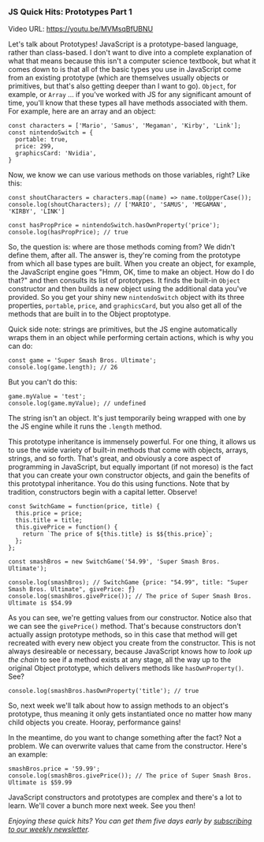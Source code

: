 ### JS Quick Hits: Prototypes Part 1

Video URL: https://youtu.be/MVMsqBfUBNU

Let's talk about Prototypes! JavaScript is a prototype-based language, rather than class-based. I don't want to dive into a complete explanation of what that means because this isn't a computer science textbook, but what it comes down to is that all of the basic types you use in JavaScript come from an existing prototype (which are themselves usually objects or primitives, but that's also getting deeper than I want to go). `Object`, for example, or `Array` &hellip; if you've worked with JS for any significant amount of time, you'll know that these types all have methods associated with them. For example, here are an array and an object:

```
const characters = ['Mario', 'Samus', 'Megaman', 'Kirby', 'Link'];
const nintendoSwitch = {
  portable: true,
  price: 299,
  graphicsCard: 'Nvidia',
}
```

Now, we know we can use various methods on those variables, right? Like this:

```
const shoutCharacters = characters.map((name) => name.toUpperCase());
console.log(shoutCharacters); // ['MARIO', 'SAMUS', 'MEGAMAN', 'KIRBY', 'LINK']

const hasPropPrice = nintendoSwitch.hasOwnProperty('price');
console.log(hasPropPrice); // true
```

So, the question is: where are those methods coming from? We didn't define them, after all. The answer is, they're coming from the prototype from which all base types are built. When you create an object, for example, the JavaScript engine goes "Hmm, OK, time to make an object. How do I do that?" and then consults its list of prototypes. It finds the built-in `Object` constructor and then builds a new object using the additional data you've provided. So you get your shiny new `nintendoSwitch` object with its three properties, `portable`, `price`, and `graphicsCard`, but you also get all of the methods that are built in to the Object proptotype.

Quick side note: strings are primitives, but the JS engine automatically wraps them in an object while performing certain actions, which is why you can do:

```
const game = 'Super Smash Bros. Ultimate';
console.log(game.length); // 26
```

But you can't do this:

```
game.myValue = 'test';
console.log(game.myValue); // undefined
```

The string isn't an object. It's just temporarily being wrapped with one by the JS engine while it runs the `.length` method.

This prototype inheritance is immensely powerful. For one thing, it allows us to use the wide variety of built-in methods that come with objects, arrays, strings, and so forth. That's great, and obviously a core aspect of programming in JavaScript, but equally important (if not moreso) is the fact that you can create your own constructor objects, and gain the benefits of this prototypal inheritance. You do this using functions. Note that by tradition, constructors begin with a capital letter. Observe!

```
const SwitchGame = function(price, title) {
  this.price = price;
  this.title = title;
  this.givePrice = function() {
    return `The price of ${this.title} is $${this.price}`;
  };
};

const smashBros = new SwitchGame('54.99', 'Super Smash Bros. Ultimate');

console.log(smashBros); // SwitchGame {price: "54.99", title: "Super Smash Bros. Ultimate", givePrice: ƒ}
console.log(smashBros.givePrice()); // The price of Super Smash Bros. Ultimate is $54.99
```

As you can see, we're getting values from our constructor. Notice also that we can see the `givePrice()` method. That's because constructors don't actually assign prototype methods, so in this case that method will get recreated with every new object you create from the constructor. This is not always desireable or necessary, because JavaScript knows how to *look up the chain* to see if a method exists at any stage, all the way up to the original Object prototype, which delivers methods like `hasOwnProperty()`. See?

```
console.log(smashBros.hasOwnProperty('title'); // true
```

So, next week we'll talk about how to assign methods to an object's prototype, thus meaning it only gets instantiated once no matter how many child objects you create. Hooray, performance gains!

In the meantime, do you want to change something after the fact? Not a problem. We can overwrite values that came from the constructor. Here's an example:

```
smashBros.price = '59.99';
console.log(smashBros.givePrice()); // The price of Super Smash Bros. Ultimate is $59.99
```

JavaScript constructors and prototypes are complex and there's a lot to learn. We'll cover a bunch more next week. See you then!

*Enjoying these quick hits? You can get them five days early by [subscribing to our weekly newsletter](https://closebrace.com/newsletter/subscribe).*